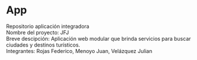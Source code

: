 # App
Repositorio aplicación integradora<br>
Nombre del proyecto: JFJ<br>
Breve descipción: Aplicación web modular que brinda servicios para buscar ciudades y destinos turísticos.<br>
Integrantes: Rojas Federico, Menoyo Juan, Velázquez Julian
